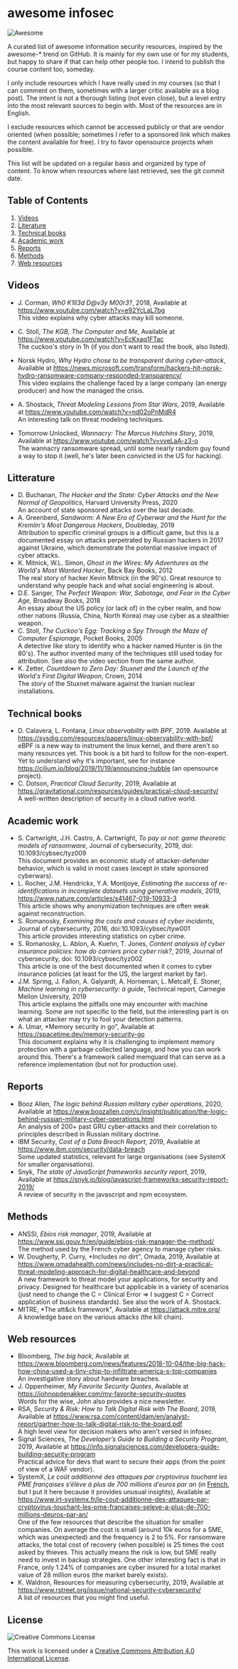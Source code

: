 # awesome infosec 

![Awesome](https://cdn.rawgit.com/sindresorhus/awesome/d7305f38d29fed78fa85652e3a63e154dd8e8829/media/badge.svg)

A curated list of awesome information security resources, inspired by the awesome-* trend on GitHub. It is mainly for my own use or for my students, but happy to share if that can help other people too.
I intend to publish the course content too, someday. 

I only include resources which I have really used in my courses (so that I can comment on them, sometimes with a larger critic available as a blog post). The intent is not a thorough listing (not even close), but a level entry into the most relevant sources to begin with. Most of the resources are in English. 

I exclude resources which cannot be accessed publicly or that are vendor oriented (when possible; sometimes I refer to a sponsored link which makes the content available for free). I try to favor opensource projects when possible.

This list will be updated on a regular basis and organized by type of content. To know when resources where last retrieved, see the git commit date.

## Table of Contents

1. [Videos](#videos)
2. [Literature](#litterature)
3. [Technical books](#technical-books)
4. [Academic work](#academic-work)
5. [Reports](#reports)
6. [Methods](#methods)
7. [Web resources](#web-resources)

## Videos

- J. Corman, *Wh0 K1ll3d D@v3y M00r3?*, 2018, Available at https://www.youtube.com/watch?v=e92YcLaL7bg <br>
This video explains why cyber attacks may kill someone. 

- C. Stoll, *The KGB, The Computer and Me*, Available at https://www.youtube.com/watch?v=EcKxaq1FTac <br>
The cuckoo's story in 1h (if you don't want to read the book, also listed). 

- Norsk Hydro, *Why Hydro chose to be transparent during cyber-attack*, Available at https://news.microsoft.com/transform/hackers-hit-norsk-hydro-ransomware-company-responded-transparency/ <br>
This video explains the challenge faced by a large company (an energy producer) and how the managed the crisis. 

- A. Shostack, *Threat Modeling Lessons from Star Wars*, 2019, Available at https://www.youtube.com/watch?v=nd02oPnMdR4 <br>
An interesting talk on threat modeling techniques. 

- Tomorrow Unlocked, *Wannacry: The Marcus Hutchins Story*, 2019, Available at https://www.youtube.com/watch?v=vveLaA-z3-o <br>
The wannacry ransomware spread, until some nearly random guy found a way to stop it (well, he's later been convicted in the US for hacking).


## Litterature

- D. Buchanan, *The Hacker and the State: Cyber Attacks and the New Normal of Geopolitics*, Harvard University Press, 2020 <br>An account of state sponsored attacks over the last decade.
- A. Greenberd, *Sandworm: A New Era of Cyberwar and the Hunt for the Kremlin's Most Dangerous Hackers*, Doubleday, 2019 <br>
Attribution to specific criminal groups is a difficult game, but this is a documented essay on attacks perpetrated by Russian hackers in 2017 against Ukraine, which demonstrate the potential massive impact of cyber attacks.
- K. Mitnick, W.L. Simon, *Ghost in the Wires: My Adventures as the World's Most Wanted Hacker*, Back Bay Books, 2012<br>
The real story of hacker Kevin Mitnick (in the 90's). Great resource to understand why people hack and what social engineering is about.
- D.E. Sanger, *The Perfect Weapon: War, Sabotage, and Fear in the Cyber Age*, Broadway Books, 2018 <br>
An essay about the US policy (or lack of) in the cyber realm, and how other nations (Russia, China, North Korea) may use cyber as a stealthier weapon. 
- C. Stoll, *The Cuckoo's Egg: Tracking a Spy Through the Maze of Computer Espionage*, Pocket Books, 2005<br>
A detective like story to identify who a hacker named Hunter is (in the 80's). The author invented many of the techniques still used today for attribution. See also the video section from the same author.
- K. Zetter, *Countdown to Zero Day: Stuxnet and the Launch of the World's First Digital Weapon*, Crown, 2014 <br>
The story of the Stuxnet malware against the Iranian nuclear installations. 


## Technical books

- D. Calavera, L. Fontana, *Linux observability with BPF*, 2019. Available at https://sysdig.com/resources/papers/linux-observability-with-bpf/ <br>
eBPF is a new way to instrument the linux kernel, and there aren't so many resources yet. This book is a bit hard to follow for the non-expert. Yet to understand why it's important, see for instance https://cilium.io/blog/2019/11/19/announcing-hubble (an opensource project).
- C. Dotson, *Practical Cloud Security*, 2019, Available at https://gravitational.com/resources/guides/practical-cloud-security/<br>
A well-written description of security in a cloud native world. 

## Academic work

- S. Cartwright, J.H. Castro, A. Cartwright, *To pay or not: game theoretic models of ransomware*, Journal of cybersecurity, 2019, doi: 10.1093/cybsec/tyz009 <br>
This document provides an economic study of attacker-defender behavior, which is valid in most cases (except in state sponsored cyberwars). 
- L. Rocher, J.M. Hendrickx, Y.A. Montjoye, *Estimating the success of re-identifications in incomplete datasets using generative models*, 2019, https://www.nature.com/articles/s41467-019-10933-3 <br>This article shows why anonymization techniques are often weak against reconstruction. 
- S. Romanosky, *Examining the costs and causes of cyber
incidents*, Journal of cybersecurity, 2016, doi:10.1093/cybsec/tyw001 <br>
This article provides interesting statistics on cyber crime.
- S. Romanosky, L. Ablon, A. Kuehn, T. Jones, *Content analysis of cyber insurance policies: how do carriers price cyber risk?*, 2019, Journal of cybersecurity, doi: 10.1093/cybsec/tyz002 <br>
This article is one of the best documented when it comes to cyber insurance policies (at least for the US, the largest market by far). 
- J.M. Spring, J. Fallon, A. Galyardt, A. Horneman, L. Metcalf, E. Stoner, *Machine learning in cybersecurity: a guide*, Technical report, Carnegie Mellon University, 2019 <br>
This article explains the pitfalls one may encounter with machine learning. Some are not specific to the field, but the interesting part is on what an attacker may try to fool your detection patterns. 
- A. Umar, *Memory security in go", Available at https://spacetime.dev/memory-security-go <br>
This document explains why it is challenging to implement memory protection with a garbage collected language, and how you can work around this. There's a framework called memguard that can serve as a reference implementation (but not for production use). 

## Reports

* Booz Allen, *The logic behind Russian military cyber operations*, 2020, Available at https://www.boozallen.com/c/insight/publication/the-logic-behind-russian-military-cyber-operations.html <br>An analysis of 200+ past GRU cyber-attacks and their correlation to principles described in Russian military doctrine.
* IBM Security, *Cost of a Data Breach Report*, 2019, Available at https://www.ibm.com/security/data-breach <br>
  Some updated statistics, relevant for large organisations (see SystemX for smaller organisations). 
* Snyk, *The state of JavaScript frameworks security report*, 2019, Available at https://snyk.io/blog/javascript-frameworks-security-report-2019/ <br>
  A review of security in the javascript and npm ecosystem.

## Methods

- ANSSI, *Ebios risk manager*, 2019, Available at https://www.ssi.gouv.fr/en/guide/ebios-risk-manager-the-method/ <br>
  The method used by the French cyber agency to manage cyber risks. 
- W. Dougherty, P. Curry, *Includes no dirt", Omada, 2019, Available at https://www.omadahealth.com/news/includes-no-dirt-a-practical-threat-modeling-approach-for-digital-healthcare-and-beyond <br>
  A new framework to threat model your applications, for security and privacy. Designed for healthcare but applicable in a variety of scenarios (just need to change the C = Clinical Error => I suggest C = Correct application of business standards). See also the work of A. Shostack.
- MITRE, *The att&ck framework", Available at https://attack.mitre.org/ <br>
  A knowledge base on the various attacks (the kill chain).

## Web resources

- Bloomberg, *The big hack*, Available at https://www.bloomberg.com/news/features/2018-10-04/the-big-hack-how-china-used-a-tiny-chip-to-infiltrate-america-s-top-companies <br>An investigative story about hardware breaches.
- J. Oppenheimer, *My Favorite Security Quotes*, Available at https://johnopdenakker.com/my-favorite-security-quotes <br> Words for the wise, John also provides a nice newsletter.
- RSA, *Security & Risk: How to Talk Digital Risk with The Board*, 2019, Available at https://www.rsa.com/content/dam/en/analyst-report/gartner-how-to-talk-digital-risk-to-the-board.pdf <br>
A high level view for decision makers who aren't versed in infosec. 
- Signal Sciences, *The Developer’s Guide to Building a Security Program*, 2019, Available at https://info.signalsciences.com/developers-guide-building-security-program <br>
Practical advice for devs that want to secure their apps (from the point of view of a WAF vendor). 
- SystemX, *Le coût additionné des attaques par cryptovirus touchant les PME françaises s’élève à plus de 700 millions d’euros par an* (in <u>French</u>, but I put it here because it provides unusual insights), Available at https://www.irt-systemx.fr/le-cout-additionne-des-attaques-par-cryptovirus-touchant-les-pme-francaises-seleve-a-plus-de-700-millions-deuros-par-an/ <br>
One of the few resources that describe the situation for smaller companies. On average the cost is small (around 10k euros for a SME, which was unexpected) and the frequency is 2 to 5%. For ransomware attacks, the total cost of recovery (when possible) is 25 times the cost asked by thieves. This actually means the risk is low, but SME really need to invest in backup strategies. One other interesting fact is that in France, only 1.24% of companies are cyber insured for a total market value of 28 million euros (the market barely exists).
- K. Waldron, Resources for measuring cybersecurity, 2019, Available at https://www.rstreet.org/issue/national-security-cybersecurity/ <br>
A list of resources that you might find useful. 


## License

![Creative Commons License](http://i.creativecommons.org/l/by/4.0/88x31.png)

This work is licensed under a [Creative Commons Attribution 4.0 International License](http://creativecommons.org/licenses/by/4.0/).
